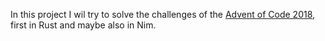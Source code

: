 In this project I wil try to solve the challenges of the [Advent of Code 2018](https://adventofcode.com/2018/),
first in Rust and maybe also in Nim.
